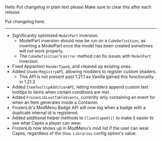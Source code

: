 Hello
Put changelog in plain text please
Make sure to clear this after each release

Put changelog here:

-----------------
- Significantly optimized `ModelPart` inversion.
  - ModelPart inversion should now be run on a `CubeDefinition`, as inverting a ModelPart once the model has been created sometimes will not work properly.
  - The `CubeDefinition`'s `mirror` method can fix issues with `ModelPart` inversion.
- Fixed Apparition `RenderType`s, and cleaned up existing ones.
- Added `ShaderRegistryAPI`, allowing modders to register custom shaders.
  - This API is not present past 1.21.1 as Vanilla gained this functionality in 1.21.2.
- Added `ItemTooltipAdditionAPI`, letting modders append custom text tooltips to items when certain conditions are met.
- Added `FrozenLibLootTableEvents`, currently only containing an event for when an Item generates inside a Container.
- FrozenLib's ModMenu Badge API will now log when a badge with a duplicate internal id is registered.
- Added additional helper methods to `ClientCapeUtil` to make it easier to see what Capes a player can wear.
- FrozenLib now shows up in ModMenu's mod list if the user can wear Capes, regardless of the `Show Libraries` config option's value.
